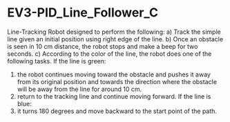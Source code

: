 # EV3-PID_Line_Follower_C

 Line-Tracking Robot designed to perform the following: 
  a) Track the simple line given an initial position using right edge of the line.
  b) Once an obstacle is seen in 10 cm distance, the robot stops and make a beep for two seconds.
  c) According to the color of the line, the robot does one of the following tasks. 
If the line is green:
   1. the robot continues moving toward the obstacle and pushes it away from its original position 
   and towards the direction where the obstacle will be away from the line for around 10 cm.
   2. return to the tracking line and continue moving forward. 
If the line is blue:
   1. it turns 180 degrees and move backward to the start point of the path. 
